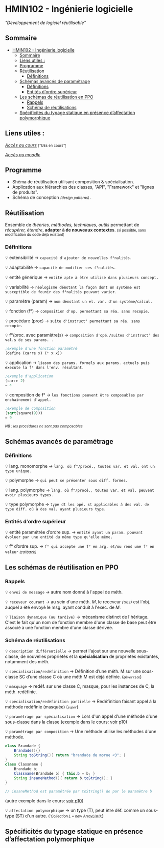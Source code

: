 # HMIN102 - Ingénierie logicielle
*"Développement de logiciel réutilisable"*

## Sommaire
- [HMIN102 - Ingénierie logicielle](#hmin102---ingénierie-logicielle)
  - [Sommaire](#sommaire)
  - [Liens utiles :](#liens-utiles-)
  - [Programme](#programme)
  - [Réutilisation](#réutilisation)
    - [Définitions](#définitions)
  - [Schémas avancés de paramétrage](#schémas-avancés-de-paramétrage)
    - [Définitions](#définitions-1)
    - [Entités d'ordre supérieur](#entités-dordre-supérieur)
  - [Les schémas de réutilisation en PPO](#les-schémas-de-réutilisation-en-ppo)
    - [Rappels](#rappels)
    - [Schéma de réutilisations](#schéma-de-réutilisations)
  - [Spécificités du typage statique en présence d’affectation polymorphique](#spécificités-du-typage-statique-en-présence-daffectation-polymorphique)

## Liens utiles :
[*Accès au cours*](http://www.lirmm.fr/~dony/ "Accèder au cours") <small> ["UEs en cours"] </small>

[*Accès au moodle*](https://moodle.umontpellier.fr/course/view.php?id=5908 "Accèder au moodle")

## Programme
* Shéma de réutilisation utilisant composition & spécialisation.
* Application aux hiérarchies des classes, "API", "Framework" et "lignes de produits".
* Schéma de conception <small> *(design patterns)* </small>.

## Réutilisation
Ensemble de *théories, méthodes, techniques, outils* permettant de *récupérer, étendre*, **adapter à de nouveaux contextes**. <small> (si possible, sans modification du code déjà existant) </small>

### Définitions

:bulb: extensibilité &rarr; `capacité d'ajouter de nouvelles f°nalités.`

:bulb: adaptabilité &rarr; `capacité de modifier ses f°nalités.`

:bulb: entité générique &rarr; `entité apte à être utilisé dans plusieurs concept.`

:bulb: variabilité &rarr; `néologisme dénotant la façon dont un système est susceptible de founir des f°nalités pouvant varier.`

:bulb: paramètre (param) &rarr; `nom dénotant un el. var. d'un système/calcul.`

:bulb: fonction (f°) &rarr; `composition d'op. permettant sa réa. sans recopie.`

:bulb: procédure (proc) &rarr; `suite d'instruct° permettant sa réa. sans recopie.`

:bulb: f°/proc. avec paramètre(s) &rarr; `composition d'opé./suites d'instruct° des val.s de ses params. .`
```scheme
;exemple d'une fonction paramétré
(define (carre x) (* x x))
```

:bulb: application &rarr; `liason des params. formels aux params. actuels puis execute la f° dans l'env. résultant.`
```scheme
;exemple d'application
(carre 2)
= 4
```

:bulb: composition de f° &rarr; `les fonctions peuvent être composables par enchainement d'appel.`
```scheme
;exemple de composition
(sqrt(square(9)))
= 9
```
*<small>NB : les procédures ne sont pas composables</small>*

## Schémas avancés de paramétrage
### Définitions

:bulb: lang. monomorphe &rarr; `lang. où f°/procé., toutes var. et val. ont un type unique.`

:bulb: polymorphe &rarr; `qui peut se présenter sous diff. formes.`

:bulb: lang. polymorphe &rarr; `lang. où f°/procé., toutes var. et val. peuvent avoir plusieurs types.`

:bulb: type polymorphe &rarr; `type dt les opé. st applicables à des val. de type diff. où à des val. ayant plusieurs type.`

### Entités d'ordre supérieur

:bulb: entité paramétrée d’ordre sup. &rarr; `entité ayant un param. pouvant évoluer par une entité du même type qu'elle même.`

:bulb: f° d’ordre sup. &rarr; `f° qui accepte une f° en arg. et/ou rend une f° en valeur` <small> *(callback)* </small>

## Les schémas de réutilisation en PPO

### Rappels
:bulb: `envoi de message` &rarr; autre nom donné à l'appel de méth.

:bulb: `receveur courant` &rarr; au sein d'une méth. *M*, le receveur *<small>(`this`)</small>* est l'obj. auquel a été envoyé le msg. ayant conduit à l'exec. de *M*. 

:bulb: `liaison dynamique (ou tardive)` &rarr; mécanisme distinct de l'héritage. C'est le fait qu'un nom de fonction membre d'une classe de base peut être associé à une fonction membre d'une classe dérivée.

### Schéma de réutilisations
:bulb: `description différentielle` &rarr; permet l'ajout sur une nouvelle sous-classe, de nouvelles propriétés et la **spécialisation** de propriétés existantes, notamment des méth.

:bulb: `spécialisation/redéfinition` &rarr; Définition d’une méth. M sur une sous-classe SC d’une classe C où une méth M est déjà définie. (*<small>`@Override`</small>*)

:bulb: `masquage` &rarr; redéf. sur une classe C, masque, pour les instances de C, la méth. redéfinie.

:bulb: `spécialisation/redéfinition partielle` &rarr; Redéfinition faisant appel à la méthode redéfinie (masquée) (*<small>`super`</small>*)

:bulb: `paramétrage par spécialisation` &rarr; Lors d'un appel d'une méthode d'une sous-classe dans la classe (exemple dans le cours: [voir p10](https://github.com/DocAmaroo/M1Aigle/blob/master/HMIN102/cours/1_reuseAndFrameworks.pdf))


:bulb: `paramétrage par composition` &rarr; Une méthode utilise les méthodes d'une méthode.
```java
class Brandade {
    Brandade(){}
    String toString(){ return "brandade de morue <3"; }
}
class Classname {
    Brandade b;
    Classname(Brandade b) { this.b = b; }
    String insaneMethod(){ return b.toString(); }
}

// insaneMethod est paramétrée par toString() de par le paramètre b
```
(autre exemple dans le cours: [voir p10](https://github.com/DocAmaroo/M1Aigle/blob/master/HMIN102/cours/1_reuseAndFrameworks.pdf))

:bulb: `affectation polymorphique` &rarr; un type (T), peut être déf. comme un sous-type (ST) d'un autre. (*<small>`Collection L = new ArrayList();</small>*)


## Spécificités du typage statique en présence d’affectation polymorphique
